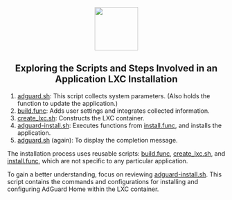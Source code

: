 <div align="center">
<img src="https://raw.githubusercontent.com/andygrunwald/ProxmoxVE/refs/heads/prometheus-pve-exporter/misc/images/logo.png" height="100px" />
</div>
<h2><div align="center">Exploring the Scripts and Steps Involved in an Application LXC Installation</div></h2>

1) [adguard.sh](https://github.com/community-scripts/ProxmoxVE/blob/main/ct/adguard.sh): This script collects system parameters. (Also holds the function to update the application.)
2) [build.func](https://github.com/community-scripts/ProxmoxVE/blob/main/misc/build.func): Adds user settings and integrates collected information.
3) [create_lxc.sh](https://github.com/community-scripts/ProxmoxVE/blob/main/ct/create_lxc.sh): Constructs the LXC container.
4) [adguard-install.sh](https://github.com/community-scripts/ProxmoxVE/blob/main/install/adguard-install.sh): Executes functions from [install.func](https://github.com/community-scripts/ProxmoxVE/blob/main/misc/install.func), and installs the application.
5) [adguard.sh](https://github.com/community-scripts/ProxmoxVE/blob/main/ct/adguard.sh) (again): To display the completion message.

The installation process uses reusable scripts: [build.func](https://github.com/community-scripts/ProxmoxVE/blob/main/misc/build.func), [create_lxc.sh](https://github.com/community-scripts/ProxmoxVE/blob/main/ct/create_lxc.sh), and [install.func](https://github.com/community-scripts/ProxmoxVE/blob/main/misc/install.func), which are not specific to any particular application.

To gain a better understanding, focus on reviewing [adguard-install.sh](https://github.com/community-scripts/ProxmoxVE/blob/main/install/adguard-install.sh). This script contains the commands and configurations for installing and configuring AdGuard Home within the LXC container.
